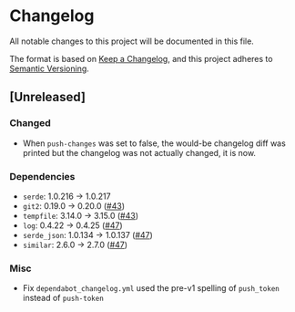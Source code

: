 # Changelog

All notable changes to this project will be documented in this file.

The format is based on [Keep a Changelog](https://keepachangelog.com/en/1.1.0/),
and this project adheres to [Semantic Versioning](https://semver.org/spec/v2.0.0.html).

## [Unreleased]

### Changed

- When `push-changes` was set to false, the would-be changelog diff was printed but the changelog was not actually changed, it is now. 

### Dependencies

- `serde`: 1.0.216 → 1.0.217
- `git2`: 0.19.0 → 0.20.0 ([#43](https://github.com/CramBL/dependabot-changelog-writer/pull/43))
- `tempfile`: 3.14.0 → 3.15.0 ([#43](https://github.com/CramBL/dependabot-changelog-writer/pull/43))
- `log`: 0.4.22 → 0.4.25 ([#47](https://github.com/CramBL/dependabot-changelog-writer/pull/47))
- `serde_json`: 1.0.134 → 1.0.137 ([#47](https://github.com/CramBL/dependabot-changelog-writer/pull/47))
- `similar`: 2.6.0 → 2.7.0 ([#47](https://github.com/CramBL/dependabot-changelog-writer/pull/47))

### Misc

- Fix `dependabot_changelog.yml` used the pre-v1 spelling of `push_token` instead of `push-token`
